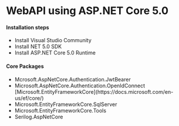 <h1>WebAPI using ASP.NET Core 5.0</h1>
<h4>Installation steps</h4>
<ul>
  <li> Install Visual Studio Community </li>
  <li> Install NET 5.0 SDK</li>
  <li> Install ASP.NET Core 5.0 Runtime </li>
</ul>
<h4>Core Packages</h4>
<ul>
  <li> Mcrosoft.AspNetCore.Authentication.JwtBearer</li>
  <li> Microsoft.AspNetCore.Authentication.OpenIdConnect</li>
  [Microsoft.EntityFrameworkCore](https://docs.microsoft.com/en-us/ef/core/)
  <li> Microsoft.EntityFrameworkCore.SqlServer</li>
  <li> Microsoft.EntityFrameworkCore.Tools</li>
  <li> Serilog.AspNetCore</li>
</ul>
